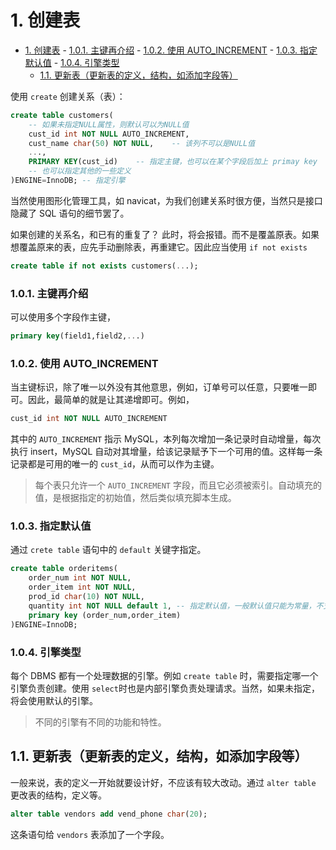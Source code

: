 <a id="markdown-1-创建表" name="1-创建表"></a>
# 1. 创建表
<!-- TOC -->

- [1. 创建表](#1-创建表)
        - [1.0.1. 主键再介绍](#101-主键再介绍)
        - [1.0.2. 使用 AUTO_INCREMENT](#102-使用-auto_increment)
        - [1.0.3. 指定默认值](#103-指定默认值)
        - [1.0.4. 引擎类型](#104-引擎类型)
    - [1.1. 更新表（更新表的定义，结构，如添加字段等）](#11-更新表更新表的定义结构如添加字段等)

<!-- /TOC -->

使用 `create` 创建关系（表）：
```sql
create table customers(
    -- 如果未指定NULL属性，则默认可以为NULL值
    cust_id int NOT NULL AUTO_INCREMENT,
    cust_name char(50) NOT NULL,    -- 该列不可以是NULL值
    ...,
    PRIMARY KEY(cust_id)    -- 指定主键，也可以在某个字段后加上 primay key
    -- 也可以指定其他的一些定义
)ENGINE=InnoDB; -- 指定引擎
```
当然使用图形化管理工具，如 navicat，为我们创建关系时很方便，当然只是接口隐藏了 SQL 语句的细节罢了。

如果创建的关系名，和已有的重复了？ 此时，将会报错。而不是覆盖原表。如果想覆盖原来的表，应先手动删除表，再重建它。因此应当使用 `if not exists`

~~~sql
create table if not exists customers(...);
~~~

<a id="markdown-101-主键再介绍" name="101-主键再介绍"></a>
### 1.0.1. 主键再介绍

可以使用多个字段作主键，
```sql
primary key(field1,field2,...)
```

<a id="markdown-102-使用-auto_increment" name="102-使用-auto_increment"></a>
### 1.0.2. 使用 AUTO_INCREMENT

当主键标识，除了唯一以外没有其他意思，例如，订单号可以任意，只要唯一即可。因此，最简单的就是让其递增即可。例如，
```sql
cust_id int NOT NULL AUTO_INCREMENT
```
其中的 `AUTO_INCREMENT` 指示 MySQL，本列每次增加一条记录时自动增量，每次执行 insert，MySQL 自动对其增量，给该记录赋予下一个可用的值。这样每一条记录都是可用的唯一的 `cust_id`，从而可以作为主键。

> 每个表只允许一个 `AUTO_INCREMENT` 字段，而且它必须被索引。自动填充的值，是根据指定的初始值，然后类似填充脚本生成。

<a id="markdown-103-指定默认值" name="103-指定默认值"></a>
### 1.0.3. 指定默认值

通过 `crete table` 语句中的 `default` 关键字指定。
```sql
create table orderitems(
    order_num int NOT NULL,
    order_item int NOT NULL,
    prod_id char(10) NOT NULL,
    quantity int NOT NULL default 1, -- 指定默认值，一般默认值只能为常量，不支持函数。
    primary key (order_num,order_item)
)ENGINE=InnoDB;
```

<a id="markdown-104-引擎类型" name="104-引擎类型"></a>
### 1.0.4. 引擎类型

每个 DBMS 都有一个处理数据的引擎。例如 `create table` 时，需要指定哪一个引擎负责创建。使用 `select`时也是内部引擎负责处理请求。当然，如果未指定，将会使用默认的引擎。

> 不同的引擎有不同的功能和特性。

<a id="markdown-11-更新表更新表的定义结构如添加字段等" name="11-更新表更新表的定义结构如添加字段等"></a>
## 1.1. 更新表（更新表的定义，结构，如添加字段等）

一般来说，表的定义一开始就要设计好，不应该有较大改动。通过 `alter table` 更改表的结构，定义等。
```sql
alter table vendors add vend_phone char(20);
```
这条语句给 `vendors` 表添加了一个字段。
